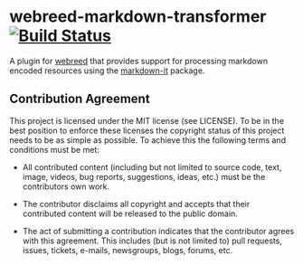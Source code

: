 # webreed-markdown-transformer [![Build Status](https://travis-ci.org/webreed/webreed-markdown-transformer.svg?branch=master)](https://travis-ci.org/webreed/webreed-markdown-transformer)

A plugin for [webreed](https://github.com/webreed/webreed) that provides support for
processing markdown encoded resources using the [markdown-it](https://github.com/markdown-it/markdown-it)
package.


## Contribution Agreement

This project is licensed under the MIT license (see LICENSE). To be in the best
position to enforce these licenses the copyright status of this project needs to
be as simple as possible. To achieve this the following terms and conditions
must be met:

- All contributed content (including but not limited to source code, text,
  image, videos, bug reports, suggestions, ideas, etc.) must be the
  contributors own work.

- The contributor disclaims all copyright and accepts that their contributed
  content will be released to the public domain.

- The act of submitting a contribution indicates that the contributor agrees
  with this agreement. This includes (but is not limited to) pull requests, issues,
  tickets, e-mails, newsgroups, blogs, forums, etc.
